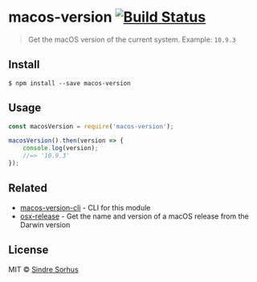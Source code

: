 # macos-version [![Build Status](https://travis-ci.org/sindresorhus/macos-version.svg?branch=master)](https://travis-ci.org/sindresorhus/macos-version)

> Get the macOS version of the current system. Example: `10.9.3`


## Install

```
$ npm install --save macos-version
```


## Usage

```js
const macosVersion = require('macos-version');

macosVersion().then(version => {
	console.log(version);
	//=> '10.9.3'
});
```


## Related

- [macos-version-cli](https://github.com/sindresorhus/macos-version-cli) - CLI for this module
- [osx-release](https://github.com/sindresorhus/osx-release) - Get the name and version of a macOS release from the Darwin version


## License

MIT © [Sindre Sorhus](https://sindresorhus.com)
